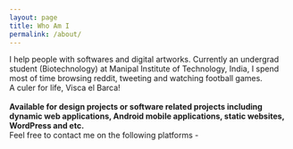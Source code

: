 ```yaml
---
layout: page
title: Who Am I
permalink: /about/
---
```


I help people with softwares and digital artworks. Currently an undergrad student (Biotechnology) at Manipal Institute of Technology, India, I spend most of time browsing reddit, tweeting and watching football games.
<br>
A culer for life, Visca el Barca!
<br>
<br>
<b>Available for design projects or software related projects including dynamic web applications, Android mobile applications, static websites, WordPress and etc.</b>
<br>
Feel free to contact me on the following platforms -


  <ul style="list-style:none;text-align:center">
    <li style="display:inline"> <a style="color:#fafafa;" href="https://www.instagram.com/anurag029/"><i class="instagram icon" style="font-size:2em"></i></a>
    <li style="display:inline"> <a style="color:#fafafa;" href="mailto:anssharma61@gmail.com"><i class="envelope icon" style="font-size:2em"></i></a>
  </ul>

